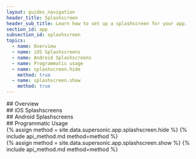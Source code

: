 ```yaml
---
layout: guides_navigation
header_title: Splashscreen
header_sub_title: Learn how to set up a splashscreen for your app.
section_id: app
subsection_id: splashscreen
topics:
  - name: Overview
  - name: iOS Splashscreens
  - name: Android Splashscreens
  - name: Programmatic usage
  - name: splashscreen.hide
    method: true
  - name: splashscreen.show
    method: true
---
```


<section class="docs-section" id="overview">
## Overview
</section>
<section class="docs-section" id="ios-splashscreens">
## iOS Splashscreens
</section>
<section class="docs-section" id="android-splashscreens">
## Android Splashscreens
</section>
<section class="docs-section" id="programmatic-usage">
## Programmatic Usage
</section>
<section class="docs-section" id="splashscreen-hide">
{% assign method = site.data.supersonic.app.splashscreen.hide %}
{% include api_method.md method=method %}
</section>
<section class="docs-section" id="splashscreen-show">
{% assign method = site.data.supersonic.app.splashscreen.show %}
{% include api_method.md method=method %}
</section>
